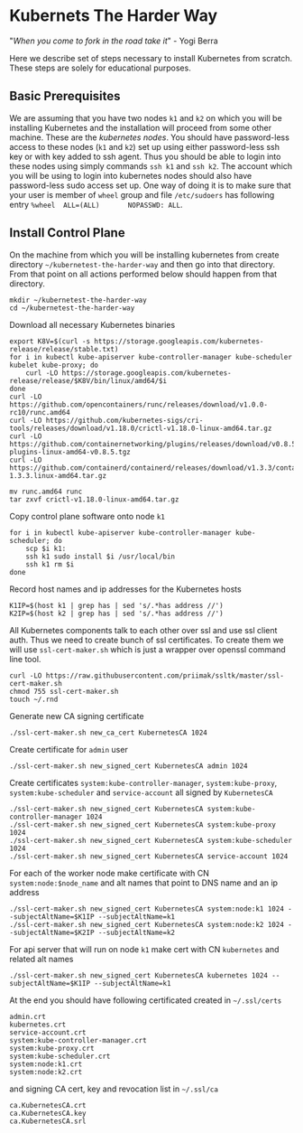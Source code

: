 Kubernets The Harder Way
========================

"_When you come to fork in the road take it_" - Yogi Berra

Here we describe set of steps necessary to install Kubernetes from scratch. These
steps are solely for educational purposes.

Basic Prerequisites
-------------------

We are assuming that you have two nodes `k1` and `k2` on which you will be installing
Kubernetes and the installation will proceed from some other machine. These are the
_kubernetes nodes_. You should have
password-less access to these nodes (`k1` and `k2`) set up using either password-less
ssh key or with key added to ssh agent. Thus you should be able to login into these nodes
using simply commands `ssh k1` and `ssh k2`. The account which you will be using to
login into kubernetes nodes should also have password-less sudo access set up. One way
of doing it is to make sure that your user is member of `wheel` group and file
`/etc/sudoers` has following entry `%wheel  ALL=(ALL)       NOPASSWD: ALL`.

Install Control Plane
---------------------

On the machine from which you will be installing kubernetes from create directory `~/kubernetest-the-harder-way`
and then go into that directory. From that point on all actions performed below should happen
from that directory.

    mkdir ~/kubernetest-the-harder-way
    cd ~/kubernetest-the-harder-way

Download all necessary Kubernetes binaries

    export K8V=$(curl -s https://storage.googleapis.com/kubernetes-release/release/stable.txt)
    for i in kubectl kube-apiserver kube-controller-manager kube-scheduler kubelet kube-proxy; do
        curl -LO https://storage.googleapis.com/kubernetes-release/release/$K8V/bin/linux/amd64/$i
    done
    curl -LO https://github.com/opencontainers/runc/releases/download/v1.0.0-rc10/runc.amd64
    curl -LO https://github.com/kubernetes-sigs/cri-tools/releases/download/v1.18.0/crictl-v1.18.0-linux-amd64.tar.gz
    curl -LO https://github.com/containernetworking/plugins/releases/download/v0.8.5/cni-plugins-linux-amd64-v0.8.5.tgz
    curl -LO https://github.com/containerd/containerd/releases/download/v1.3.3/containerd-1.3.3.linux-amd64.tar.gz

    mv runc.amd64 runc
    tar zxvf crictl-v1.18.0-linux-amd64.tar.gz

Copy control plane software onto node `k1`

    for i in kubectl kube-apiserver kube-controller-manager kube-scheduler; do
        scp $i k1:
        ssh k1 sudo install $i /usr/local/bin
        ssh k1 rm $i
    done


Record host names and ip addresses for the Kubernetes hosts

    K1IP=$(host k1 | grep has | sed 's/.*has address //')
    K2IP=$(host k2 | grep has | sed 's/.*has address //')

All Kubernetes components talk to each other over ssl and use ssl client
auth. Thus we need to create bunch of ssl certificates. To create them we
will use `ssl-cert-maker.sh` which is just a wrapper over openssl command
line tool.

    curl -LO https://raw.githubusercontent.com/priimak/ssltk/master/ssl-cert-maker.sh
    chmod 755 ssl-cert-maker.sh
    touch ~/.rnd

Generate new CA signing certificate

    ./ssl-cert-maker.sh new_ca_cert KubernetesCA 1024

Create certificate for `admin` user

    ./ssl-cert-maker.sh new_signed_cert KubernetesCA admin 1024


Create certificates `system:kube-controller-manager`, `system:kube-proxy`, `system:kube-scheduler`
and `service-account` all signed by `KubernetesCA`

    ./ssl-cert-maker.sh new_signed_cert KubernetesCA system:kube-controller-manager 1024
    ./ssl-cert-maker.sh new_signed_cert KubernetesCA system:kube-proxy 1024
    ./ssl-cert-maker.sh new_signed_cert KubernetesCA system:kube-scheduler 1024
    ./ssl-cert-maker.sh new_signed_cert KubernetesCA service-account 1024

For each of the worker node make certificate with CN `system:node:$node_name`
and alt names that point to DNS name and an ip address

    ./ssl-cert-maker.sh new_signed_cert KubernetesCA system:node:k1 1024 --subjectAltName=$K1IP --subjectAltName=k1
    ./ssl-cert-maker.sh new_signed_cert KubernetesCA system:node:k2 1024 --subjectAltName=$K2IP --subjectAltName=k2

For api server that will run on node `k1` make cert with CN `kubernetes` and related alt names

    ./ssl-cert-maker.sh new_signed_cert KubernetesCA kubernetes 1024 --subjectAltName=$K1IP --subjectAltName=k1

At the end you should have following certificated created in `~/.ssl/certs`

    admin.crt
    kubernetes.crt
    service-account.crt
    system:kube-controller-manager.crt
    system:kube-proxy.crt
    system:kube-scheduler.crt
    system:node:k1.crt
    system:node:k2.crt

and signing CA cert, key and revocation list in `~/.ssl/ca`

    ca.KubernetesCA.crt
    ca.KubernetesCA.key
    ca.KubernetesCA.srl
